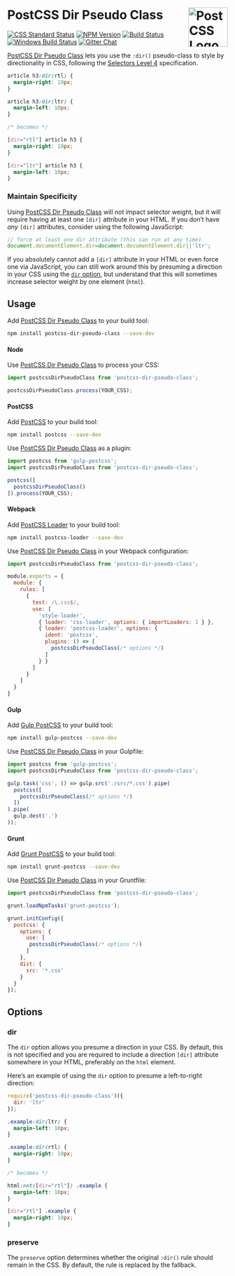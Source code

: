 # PostCSS Dir Pseudo Class [<img src="https://postcss.github.io/postcss/logo.svg" alt="PostCSS Logo" width="90" height="90" align="right">][postcss]

[![CSS Standard Status][css-img]][css-url]
[![NPM Version][npm-img]][npm-url]
[![Build Status][cli-img]][cli-url]
[![Windows Build Status][win-img]][win-url]
[![Gitter Chat][git-img]][git-url]

[PostCSS Dir Pseudo Class] lets you use the `:dir()` pseudo-class to style by
directionality in CSS, following the [Selectors Level 4] specification.

```css
article h3:dir(rtl) {
  margin-right: 10px;
}

article h3:dir(ltr) {
  margin-left: 10px;
}

/* becomes */

[dir="rtl"] article h3 {
  margin-right: 10px;
}

[dir="ltr"] article h3 {
  margin-left: 10px;
}
```

### Maintain Specificity

Using [PostCSS Dir Pseudo Class] will not impact selector weight, but it will
require having at least one `[dir]` attribute in your HTML. If you don’t have
_any_ `[dir]` attributes, consider using the following JavaScript:

```js
// force at least one dir attribute (this can run at any time)
document.documentElement.dir=document.documentElement.dir||'ltr';
```

If you absolutely cannot add a `[dir]` attribute in your HTML or even force one
via JavaScript, you can still work around this by presuming a direction in your
CSS using the [`dir` option](#dir-option), but understand that this will
sometimes increase selector weight by one element (`html`).

## Usage

Add [PostCSS Dir Pseudo Class] to your build tool:

```bash
npm install postcss-dir-pseudo-class --save-dev
```

#### Node

Use [PostCSS Dir Pseudo Class] to process your CSS:

```js
import postcssDirPseudoClass from 'postcss-dir-pseudo-class';

postcssDirPseudoClass.process(YOUR_CSS);
```

#### PostCSS

Add [PostCSS] to your build tool:

```bash
npm install postcss --save-dev
```

Use [PostCSS Dir Pseudo Class] as a plugin:

```js
import postcss from 'gulp-postcss';
import postcssDirPseudoClass from 'postcss-dir-pseudo-class';

postcss([
  postcssDirPseudoClass()
]).process(YOUR_CSS);
```

#### Webpack

Add [PostCSS Loader] to your build tool:

```bash
npm install postcss-loader --save-dev
```

Use [PostCSS Dir Pseudo Class] in your Webpack configuration:

```js
import postcssDirPseudoClass from 'postcss-dir-pseudo-class';

module.exports = {
  module: {
    rules: [
      {
        test: /\.css$/,
        use: [
          'style-loader',
          { loader: 'css-loader', options: { importLoaders: 1 } },
          { loader: 'postcss-loader', options: {
            ident: 'postcss',
            plugins: () => [
              postcssDirPseudoClass(/* options */)
            ]
          } }
        ]
      }
    ]
  }
}
```

#### Gulp

Add [Gulp PostCSS] to your build tool:

```bash
npm install gulp-postcss --save-dev
```

Use [PostCSS Dir Pseudo Class] in your Gulpfile:

```js
import postcss from 'gulp-postcss';
import postcssDirPseudoClass from 'postcss-dir-pseudo-class';

gulp.task('css', () => gulp.src('./src/*.css').pipe(
  postcss([
    postcssDirPseudoClass(/* options */)
  ])
).pipe(
  gulp.dest('.')
));
```

#### Grunt

Add [Grunt PostCSS] to your build tool:

```bash
npm install grunt-postcss --save-dev
```

Use [PostCSS Dir Pseudo Class] in your Gruntfile:

```js
import postcssDirPseudoClass from 'postcss-dir-pseudo-class';

grunt.loadNpmTasks('grunt-postcss');

grunt.initConfig({
  postcss: {
    options: {
      use: [
       postcssDirPseudoClass(/* options */)
      ]
    },
    dist: {
      src: '*.css'
    }
  }
});
```

## Options

### dir

The `dir` option allows you presume a direction in your CSS. By default, this
is not specified and you are required to include a direction `[dir]` attribute
somewhere in your HTML, preferably on the `html` element.

Here’s an example of using the `dir` option to presume a left-to-right
direction:

```js
require('postcss-dir-pseudo-class')({
  dir: 'ltr'
});
```

```css
.example:dir(ltr) {
  margin-left: 10px;
}

.example:dir(rtl) {
  margin-right: 10px;
}

/* becomes */

html:not([dir="rtl"]) .example {
  margin-left: 10px;
}

[dir="rtl"] .example {
  margin-right: 10px;
}
```

### preserve

The `preserve` option determines whether the original `:dir()` rule should
remain in the CSS. By default, the rule is replaced by the fallback.

[css-img]: https://jonathantneal.github.io/css-db/badge/selectors-dir-pseudo.svg
[css-url]: https://jonathantneal.github.io/css-db/#selectors-dir-pseudo
[npm-url]: https://www.npmjs.com/package/postcss-dir-pseudo-class
[npm-img]: https://img.shields.io/npm/v/postcss-dir-pseudo-class.svg
[cli-url]: https://travis-ci.org/jonathantneal/postcss-dir-pseudo-class
[cli-img]: https://img.shields.io/travis/jonathantneal/postcss-dir-pseudo-class.svg
[win-url]: https://ci.appveyor.com/project/jonathantneal/postcss-dir-pseudo-class
[win-img]: https://img.shields.io/appveyor/ci/jonathantneal/postcss-dir-pseudo-class.svg
[git-url]: https://gitter.im/postcss/postcss
[git-img]: https://img.shields.io/badge/chat-gitter-blue.svg

[Gulp PostCSS]: https://github.com/postcss/gulp-postcss
[Grunt PostCSS]: https://github.com/nDmitry/grunt-postcss
[PostCSS]: https://github.com/postcss/postcss
[PostCSS Dir Pseudo Class]: https://github.com/jonathantneal/postcss-dir-pseudo-class
[PostCSS Loader]: https://github.com/postcss/postcss-loader
[Selectors Level 4]: https://www.w3.org/TR/selectors-4/
